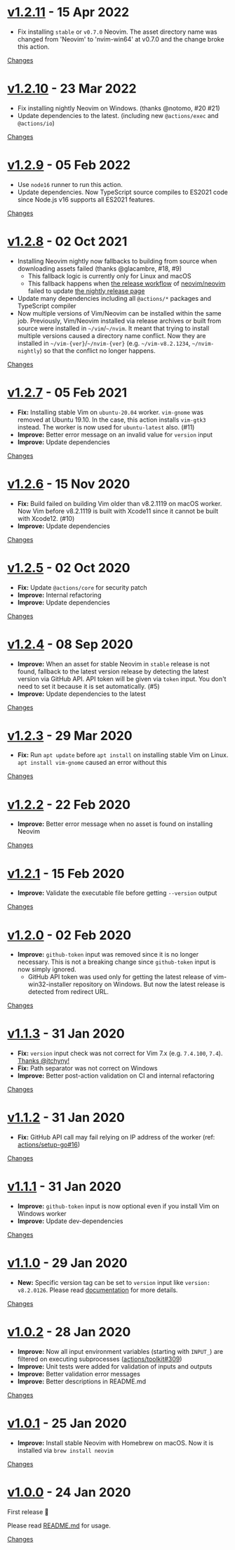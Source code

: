 <a name="v1.2.11"></a>
# [v1.2.11](https://github.com/rhysd/action-setup-vim/releases/tag/v1.2.11) - 15 Apr 2022

- Fix installing `stable` or `v0.7.0` Neovim. The asset directory name was changed from 'Neovim' to 'nvim-win64' at v0.7.0 and the change broke this action.

[Changes][v1.2.11]


<a name="v1.2.10"></a>
# [v1.2.10](https://github.com/rhysd/action-setup-vim/releases/tag/v1.2.10) - 23 Mar 2022

- Fix installing nightly Neovim on Windows. (thanks @notomo, #20 #21)
- Update dependencies to the latest. (including new `@actions/exec` and `@actions/io`)

[Changes][v1.2.10]


<a name="v1.2.9"></a>
# [v1.2.9](https://github.com/rhysd/action-setup-vim/releases/tag/v1.2.9) - 05 Feb 2022

- Use `node16` runner to run this action.
- Update dependencies. Now TypeScript source compiles to ES2021 code since Node.js v16 supports all ES2021 features.

[Changes][v1.2.9]


<a name="v1.2.8"></a>
# [v1.2.8](https://github.com/rhysd/action-setup-vim/releases/tag/v1.2.8) - 02 Oct 2021

- Installing Neovim nightly now fallbacks to building from source when downloading assets failed (thanks @glacambre, #18, #9)
  - This fallback logic is currently only for Linux and macOS
  - This fallback happens when [the release workflow](https://github.com/neovim/neovim/actions/workflows/release.yml) of [neovim/neovim](https://github.com/neovim/neovim) failed to update [the nightly release page](https://github.com/neovim/neovim/tree/nightly)
- Update many dependencies including all `@actions/*` packages and TypeScript compiler
- Now multiple versions of Vim/Neovim can be installed within the same job. Previously, Vim/Neovim installed via release archives or built from source were installed in `~/vim`/`~/nvim`. It meant that trying to install multiple versions caused a directory name conflict. Now they are installed in `~/vim-{ver}`/`~/nvim-{ver}` (e.g. `~/vim-v8.2.1234`, `~/nvim-nightly`) so that the conflict no longer happens.

[Changes][v1.2.8]


<a name="v1.2.7"></a>
# [v1.2.7](https://github.com/rhysd/action-setup-vim/releases/tag/v1.2.7) - 05 Feb 2021

- **Fix:** Installing stable Vim on `ubuntu-20.04` worker. `vim-gnome` was removed at Ubuntu 19.10. In the case, this action installs `vim-gtk3` instead. The worker is now used for `ubuntu-latest` also. (#11)
- **Improve:** Better error message on an invalid value for `version` input
- **Improve:** Update dependencies

[Changes][v1.2.7]


<a name="v1.2.6"></a>
# [v1.2.6](https://github.com/rhysd/action-setup-vim/releases/tag/v1.2.6) - 15 Nov 2020

- **Fix:** Build failed on building Vim older than v8.2.1119 on macOS worker. Now Vim before v8.2.1119 is built with Xcode11 since it cannot be built with Xcode12. (#10)
- **Improve:** Update dependencies

[Changes][v1.2.6]


<a name="v1.2.5"></a>
# [v1.2.5](https://github.com/rhysd/action-setup-vim/releases/tag/v1.2.5) - 02 Oct 2020

- **Fix:** Update `@actions/core` for security patch
- **Improve:** Internal refactoring
- **Improve:** Update dependencies

[Changes][v1.2.5]


<a name="v1.2.4"></a>
# [v1.2.4](https://github.com/rhysd/action-setup-vim/releases/tag/v1.2.4) - 08 Sep 2020

- **Improve:** When an asset for stable Neovim in `stable` release is not found, fallback to the latest version release by detecting the latest version via GitHub API. API token will be given via `token` input. You don't need to set it because it is set automatically. (#5)
- **Improve:** Update dependencies to the latest

[Changes][v1.2.4]


<a name="v1.2.3"></a>
# [v1.2.3](https://github.com/rhysd/action-setup-vim/releases/tag/v1.2.3) - 29 Mar 2020

- **Fix:** Run `apt update` before `apt install` on installing stable Vim on Linux. `apt install vim-gnome` caused an error without this

[Changes][v1.2.3]


<a name="v1.2.2"></a>
# [v1.2.2](https://github.com/rhysd/action-setup-vim/releases/tag/v1.2.2) - 22 Feb 2020

- **Improve:** Better error message when no asset is found on installing Neovim

[Changes][v1.2.2]


<a name="v1.2.1"></a>
# [v1.2.1](https://github.com/rhysd/action-setup-vim/releases/tag/v1.2.1) - 15 Feb 2020

- **Improve:** Validate the executable file before getting `--version` output

[Changes][v1.2.1]


<a name="v1.2.0"></a>
# [v1.2.0](https://github.com/rhysd/action-setup-vim/releases/tag/v1.2.0) - 02 Feb 2020

- **Improve:** `github-token` input was removed since it is no longer necessary. This is not a breaking change since `github-token` input is now simply ignored.
  - GitHub API token was used only for getting the latest release of vim-win32-installer repository on Windows. But now the latest release is detected from redirect URL.

[Changes][v1.2.0]


<a name="v1.1.3"></a>
# [v1.1.3](https://github.com/rhysd/action-setup-vim/releases/tag/v1.1.3) - 31 Jan 2020

- **Fix:** `version` input check was not correct for Vim 7.x (e.g. `7.4.100`, `7.4`). [Thanks @itchyny!](https://github.com/rhysd/action-setup-vim/pull/1)
- **Fix:** Path separator was not correct on Windows
- **Improve:** Better post-action validation on CI and internal refactoring

[Changes][v1.1.3]


<a name="v1.1.2"></a>
# [v1.1.2](https://github.com/rhysd/action-setup-vim/releases/tag/v1.1.2) - 31 Jan 2020

- **Fix:** GitHub API call may fail relying on IP address of the worker (ref: [actions/setup-go#16](https://github.com/actions/setup-go/issues/16))

[Changes][v1.1.2]


<a name="v1.1.1"></a>
# [v1.1.1](https://github.com/rhysd/action-setup-vim/releases/tag/v1.1.1) - 31 Jan 2020

- **Improve:** `github-token` input is now optional even if you install Vim on Windows worker
- **Improve:** Update dev-dependencies

[Changes][v1.1.1]


<a name="v1.1.0"></a>
# [v1.1.0](https://github.com/rhysd/action-setup-vim/releases/tag/v1.1.0) - 29 Jan 2020

- **New:** Specific version tag can be set to `version` input like `version: v8.2.0126`. Please read [documentation](https://github.com/rhysd/action-setup-vim#readme) for more details.

[Changes][v1.1.0]


<a name="v1.0.2"></a>
# [v1.0.2](https://github.com/rhysd/action-setup-vim/releases/tag/v1.0.2) - 28 Jan 2020

- **Improve:** Now all input environment variables (starting with `INPUT_`) are filtered on executing subprocesses ([actions/toolkit#309](https://github.com/actions/toolkit/issues/309))
- **Improve:** Unit tests were added for validation of inputs and outputs
- **Improve:** Better validation error messages
- **Improve:** Better descriptions in README.md

[Changes][v1.0.2]


<a name="v1.0.1"></a>
# [v1.0.1](https://github.com/rhysd/action-setup-vim/releases/tag/v1.0.1) - 25 Jan 2020

- **Improve:** Install stable Neovim with Homebrew on macOS. Now it is installed via `brew install neovim`

[Changes][v1.0.1]


<a name="v1.0.0"></a>
# [v1.0.0](https://github.com/rhysd/action-setup-vim/releases/tag/v1.0.0) - 24 Jan 2020

First release :tada:

Please read [README.md](https://github.com/rhysd/action-setup-vim#readme) for usage.

[Changes][v1.0.0]


[v1.2.11]: https://github.com/rhysd/action-setup-vim/compare/v1.2.10...v1.2.11
[v1.2.10]: https://github.com/rhysd/action-setup-vim/compare/v1.2.9...v1.2.10
[v1.2.9]: https://github.com/rhysd/action-setup-vim/compare/v1.2.8...v1.2.9
[v1.2.8]: https://github.com/rhysd/action-setup-vim/compare/v1.2.7...v1.2.8
[v1.2.7]: https://github.com/rhysd/action-setup-vim/compare/v1.2.6...v1.2.7
[v1.2.6]: https://github.com/rhysd/action-setup-vim/compare/v1.2.5...v1.2.6
[v1.2.5]: https://github.com/rhysd/action-setup-vim/compare/v1.2.4...v1.2.5
[v1.2.4]: https://github.com/rhysd/action-setup-vim/compare/v1.2.3...v1.2.4
[v1.2.3]: https://github.com/rhysd/action-setup-vim/compare/v1.2.2...v1.2.3
[v1.2.2]: https://github.com/rhysd/action-setup-vim/compare/v1.2.1...v1.2.2
[v1.2.1]: https://github.com/rhysd/action-setup-vim/compare/v1.2.0...v1.2.1
[v1.2.0]: https://github.com/rhysd/action-setup-vim/compare/v1.1.3...v1.2.0
[v1.1.3]: https://github.com/rhysd/action-setup-vim/compare/v1.1.2...v1.1.3
[v1.1.2]: https://github.com/rhysd/action-setup-vim/compare/v1.1.1...v1.1.2
[v1.1.1]: https://github.com/rhysd/action-setup-vim/compare/v1.1.0...v1.1.1
[v1.1.0]: https://github.com/rhysd/action-setup-vim/compare/v1.0.2...v1.1.0
[v1.0.2]: https://github.com/rhysd/action-setup-vim/compare/v1.0.1...v1.0.2
[v1.0.1]: https://github.com/rhysd/action-setup-vim/compare/v1.0.0...v1.0.1
[v1.0.0]: https://github.com/rhysd/action-setup-vim/tree/v1.0.0

 <!-- Generated by https://github.com/rhysd/changelog-from-release -->
